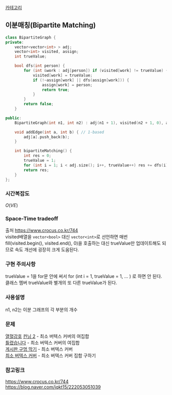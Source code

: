 [카테고리](/README.md)
## 이분매칭(Bipartite Matching)
```cpp
class BipartiteGraph {
private:
    vector<vector<int> > adj;
    vector<int> visited, assign;
    int trueValue;

    bool dfs(int person) {
        for (int &work : adj[person]) if (visited[work] != trueValue) {
            visited[work] = trueValue;
            if (!~assign[work] || dfs(assign[work])) {
                assign[work] = person;
                return true;
            }
        }
        return false;
    }

public:
    BipartiteGraph(int n1, int n2) : adj(n1 + 1), visited(n2 + 1, 0), assign(n2 + 1, -1) {}

    void addEdge(int a, int b) { // 1-based
        adj[a].push_back(b);
    }

    int bipartiteMatching() {
        int res = 0;
        trueValue = 1;
        for (int i = 1; i < adj.size(); i++, trueValue++) res += dfs(i);
        return res;
    }
};
```
### 시간복잡도 
$O(VE)$   

### Space-Time tradeoff
출처 https://www.crocus.co.kr/744   
visited배열을 `vector<bool>` 대신 `vector<int>`로 선언하면 매번 fill(visited.begin(), visited.end(), 0)을 호출하는 대신 trueValue만 업데이트해도 되므로 속도 개선에 굉장히 크게 도움된다.   

### 구현 주의사항
trueValue = 1을 for문 안에 써서 for (int i = 1, trueValue = 1, ... ) 로 하면 안 된다.   
클래스 멤버 trueValue와 별개의 또 다른 trueValue가 된다.    

### 사용설명
n1, n2는 이분 그래프의 각 부분의 개수   

### 문제
[열혈강호](https://www.acmicpc.net/problem/11375)
[컨닝 2](https://www.acmicpc.net/problem/11014) - 최소 버텍스 커버의 여집합   
[틀렸습니다](https://www.acmicpc.net/problem/5398) - 최소 버텍스 커버의 여집합   
[게시판 구멍 막기](https://www.acmicpc.net/problem/2414) - 최소 버텍스 커버   
[최소 버텍스 커버](https://www.acmicpc.net/problem/2051) - 최소 버텍스 커버 집합 구하기   

### 참고링크
https://www.crocus.co.kr/744   
https://blog.naver.com/jqkt15/222053051039   